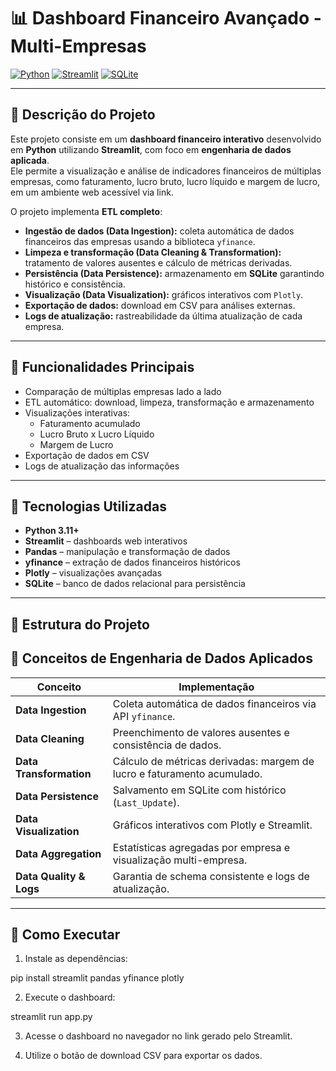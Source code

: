 # 📊 Dashboard Financeiro Avançado - Multi-Empresas

[![Python](https://img.shields.io/badge/python-3.11+-blue)](https://www.python.org/)
[![Streamlit](https://img.shields.io/badge/streamlit-1.29+-orange)](https://streamlit.io/)
[![SQLite](https://img.shields.io/badge/SQLite-3-lightgrey)](https://www.sqlite.org/)

---

## 🔹 Descrição do Projeto

Este projeto consiste em um **dashboard financeiro interativo** desenvolvido em **Python** utilizando **Streamlit**, com foco em **engenharia de dados aplicada**.  
Ele permite a visualização e análise de indicadores financeiros de múltiplas empresas, como faturamento, lucro bruto, lucro líquido e margem de lucro, em um ambiente web acessível via link.

O projeto implementa **ETL completo**:

- **Ingestão de dados (Data Ingestion):** coleta automática de dados financeiros das empresas usando a biblioteca `yfinance`.
- **Limpeza e transformação (Data Cleaning & Transformation):** tratamento de valores ausentes e cálculo de métricas derivadas.
- **Persistência (Data Persistence):** armazenamento em **SQLite** garantindo histórico e consistência.
- **Visualização (Data Visualization):** gráficos interativos com `Plotly`.
- **Exportação de dados:** download em CSV para análises externas.
- **Logs de atualização:** rastreabilidade da última atualização de cada empresa.

---

## 🔹 Funcionalidades Principais

- Comparação de múltiplas empresas lado a lado  
- ETL automático: download, limpeza, transformação e armazenamento  
- Visualizações interativas:
  - Faturamento acumulado
  - Lucro Bruto x Lucro Líquido
  - Margem de Lucro
- Exportação de dados em CSV  
- Logs de atualização das informações  

---

## 🔹 Tecnologias Utilizadas

- **Python 3.11+**  
- **Streamlit** – dashboards web interativos  
- **Pandas** – manipulação e transformação de dados  
- **yfinance** – extração de dados financeiros históricos  
- **Plotly** – visualizações avançadas  
- **SQLite** – banco de dados relacional para persistência  

---

## 🔹 Estrutura do Projeto

## 🔹 Conceitos de Engenharia de Dados Aplicados

| Conceito | Implementação |
|----------|---------------|
| **Data Ingestion** | Coleta automática de dados financeiros via API `yfinance`. |
| **Data Cleaning** | Preenchimento de valores ausentes e consistência de dados. |
| **Data Transformation** | Cálculo de métricas derivadas: margem de lucro e faturamento acumulado. |
| **Data Persistence** | Salvamento em SQLite com histórico (`Last_Update`). |
| **Data Visualization** | Gráficos interativos com Plotly e Streamlit. |
| **Data Aggregation** | Estatísticas agregadas por empresa e visualização multi-empresa. |
| **Data Quality & Logs** | Garantia de schema consistente e logs de atualização. |

---

## 🔹 Como Executar

1. Instale as dependências:

pip install streamlit pandas yfinance plotly

2. Execute o dashboard:

streamlit run app.py

3. Acesse o dashboard no navegador no link gerado pelo Streamlit.



5. Utilize o botão de download CSV para exportar os dados.

